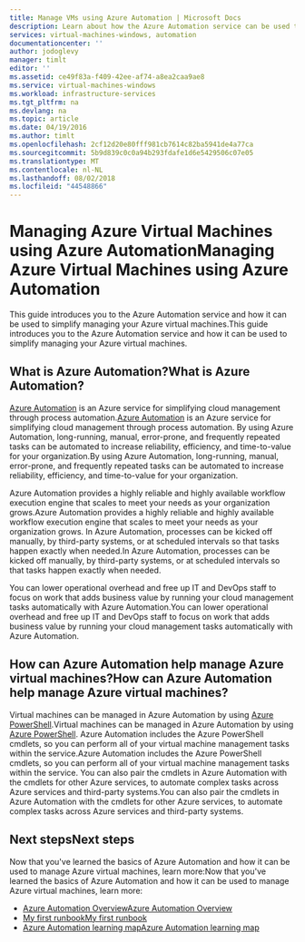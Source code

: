 ```yaml
---
title: Manage VMs using Azure Automation | Microsoft Docs
description: Learn about how the Azure Automation service can be used to manage Azure virtual machines at scale.
services: virtual-machines-windows, automation
documentationcenter: ''
author: jodoglevy
manager: timlt
editor: ''
ms.assetid: ce49f83a-f409-42ee-af74-a8ea2caa9ae8
ms.service: virtual-machines-windows
ms.workload: infrastructure-services
ms.tgt_pltfrm: na
ms.devlang: na
ms.topic: article
ms.date: 04/19/2016
ms.author: timlt
ms.openlocfilehash: 2cf12d20e80fff981cb7614c82ba5941de4a77ca
ms.sourcegitcommit: 5b9d839c0c0a94b293fdafe1d6e5429506c07e05
ms.translationtype: MT
ms.contentlocale: nl-NL
ms.lasthandoff: 08/02/2018
ms.locfileid: "44548866"
---
```

# <a name="managing-azure-virtual-machines-using-azure-automation"></a><span data-ttu-id="565d9-103">Managing Azure Virtual Machines using Azure Automation</span><span class="sxs-lookup"><span data-stu-id="565d9-103">Managing Azure Virtual Machines using Azure Automation</span></span>
<span data-ttu-id="565d9-104">This guide introduces you to the Azure Automation service and how it can be used to simplify managing your Azure virtual machines.</span><span class="sxs-lookup"><span data-stu-id="565d9-104">This guide introduces you to the Azure Automation service and how it can be used to simplify managing your Azure virtual machines.</span></span>

## <a name="what-is-azure-automation"></a><span data-ttu-id="565d9-105">What is Azure Automation?</span><span class="sxs-lookup"><span data-stu-id="565d9-105">What is Azure Automation?</span></span>
<span data-ttu-id="565d9-106">[Azure Automation](https://azure.microsoft.com/services/automation/) is an Azure service for simplifying cloud management through process automation.</span><span class="sxs-lookup"><span data-stu-id="565d9-106">[Azure Automation](https://azure.microsoft.com/services/automation/) is an Azure service for simplifying cloud management through process automation.</span></span> <span data-ttu-id="565d9-107">By using Azure Automation, long-running, manual, error-prone, and frequently repeated tasks can be automated to increase reliability, efficiency, and time-to-value for your organization.</span><span class="sxs-lookup"><span data-stu-id="565d9-107">By using Azure Automation, long-running, manual, error-prone, and frequently repeated tasks can be automated to increase reliability, efficiency, and time-to-value for your organization.</span></span>

<span data-ttu-id="565d9-108">Azure Automation provides a highly reliable and highly available workflow execution engine that scales to meet your needs as your organization grows.</span><span class="sxs-lookup"><span data-stu-id="565d9-108">Azure Automation provides a highly reliable and highly available workflow execution engine that scales to meet your needs as your organization grows.</span></span> <span data-ttu-id="565d9-109">In Azure Automation, processes can be kicked off manually, by third-party systems, or at scheduled intervals so that tasks happen exactly when needed.</span><span class="sxs-lookup"><span data-stu-id="565d9-109">In Azure Automation, processes can be kicked off manually, by third-party systems, or at scheduled intervals so that tasks happen exactly when needed.</span></span>

<span data-ttu-id="565d9-110">You can lower operational overhead and free up IT and DevOps staff to focus on work that adds business value by running your cloud management tasks automatically with Azure Automation.</span><span class="sxs-lookup"><span data-stu-id="565d9-110">You can lower operational overhead and free up IT and DevOps staff to focus on work that adds business value by running your cloud management tasks automatically with Azure Automation.</span></span>

## <a name="how-can-azure-automation-help-manage-azure-virtual-machines"></a><span data-ttu-id="565d9-111">How can Azure Automation help manage Azure virtual machines?</span><span class="sxs-lookup"><span data-stu-id="565d9-111">How can Azure Automation help manage Azure virtual machines?</span></span>
<span data-ttu-id="565d9-112">Virtual machines can be managed in Azure Automation by using [Azure PowerShell](https://msdn.microsoft.com/library/azure/jj156055.aspx).</span><span class="sxs-lookup"><span data-stu-id="565d9-112">Virtual machines can be managed in Azure Automation by using [Azure PowerShell](https://msdn.microsoft.com/library/azure/jj156055.aspx).</span></span> <span data-ttu-id="565d9-113">Azure Automation includes the Azure PowerShell cmdlets, so you can perform all of your virtual machine management tasks within the service.</span><span class="sxs-lookup"><span data-stu-id="565d9-113">Azure Automation includes the Azure PowerShell cmdlets, so you can perform all of your virtual machine management tasks within the service.</span></span> <span data-ttu-id="565d9-114">You can also pair the cmdlets in Azure Automation with the cmdlets for other Azure services, to automate complex tasks across Azure services and third-party systems.</span><span class="sxs-lookup"><span data-stu-id="565d9-114">You can also pair the cmdlets in Azure Automation with the cmdlets for other Azure services, to automate complex tasks across Azure services and third-party systems.</span></span>

## <a name="next-steps"></a><span data-ttu-id="565d9-115">Next steps</span><span class="sxs-lookup"><span data-stu-id="565d9-115">Next steps</span></span>
<span data-ttu-id="565d9-116">Now that you've learned the basics of Azure Automation and how it can be used to manage Azure virtual machines, learn more:</span><span class="sxs-lookup"><span data-stu-id="565d9-116">Now that you've learned the basics of Azure Automation and how it can be used to manage Azure virtual machines, learn more:</span></span>

* [<span data-ttu-id="565d9-117">Azure Automation Overview</span><span class="sxs-lookup"><span data-stu-id="565d9-117">Azure Automation Overview</span></span>](../../automation/automation-intro.md)
* [<span data-ttu-id="565d9-118">My first runbook</span><span class="sxs-lookup"><span data-stu-id="565d9-118">My first runbook</span></span>](../../automation/automation-first-runbook-graphical.md)
* [<span data-ttu-id="565d9-119">Azure Automation learning map</span><span class="sxs-lookup"><span data-stu-id="565d9-119">Azure Automation learning map</span></span>](https://azure.microsoft.com/documentation/learning-paths/automation/)

